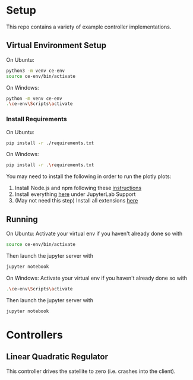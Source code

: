 # Setup
This repo contains a variety of example controller implementations.

## Virtual Environment Setup
On Ubuntu:
```bash
python3 -m venv ce-env
source ce-env/bin/activate
```
On Windows:
```bash
python -m venv ce-env
.\ce-env\Scripts\activate
```

### Install Requirements
On Ubuntu:
```bash
pip install -r ./requirements.txt
```
On Windows:
```bash
pip install -r .\requirements.txt
```

You may need to install the following in order to run the plotly plots:
1. Install Node.js and npm following these [instructions](https://linuxize.com/post/how-to-install-node-js-on-ubuntu-18.04/)
2. Install everything [here](https://github.com/plotly/plotly.py#jupyterlab-support-python-35) under JupyterLab Support
3. (May not need this step) Install all extensions [here](https://github.com/jupyterlab/jupyter-renderers)


## Running
On Ubuntu:
Activate your virtual env if you haven't already done so with
```bash
source ce-env/bin/activate
```
Then launch the jupyter server with
```bash
jupyter notebook
```

On Windows:
Activate your virtual env if you haven't already done so with
```bash
.\ce-env\Scripts\activate
```
Then launch the jupyter server with
```bash
jupyter notebook
```

# Controllers
## Linear Quadratic Regulator
This controller drives the satellite to zero (i.e. crashes into the client). 